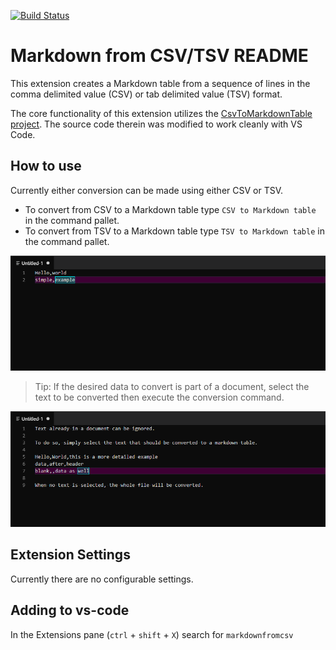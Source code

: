 [![Build Status](https://dev.azure.com/jojoco/Markdown%20from%20csv/_apis/build/status/paradoXp.MarkdownFromCSV?branchName=master)](https://dev.azure.com/jojoco/Markdown%20from%20csv/_build/latest?definitionId=1&branchName=master)


# Markdown from CSV/TSV README

This extension creates a Markdown table from a sequence of lines in the comma delimited value (CSV) or tab delimited value (TSV) format.

The core functionality of this extension utilizes the [CsvToMarkdownTable project](https://github.com/donatj/CsvToMarkdownTable). The source code therein was modified to work cleanly with VS Code.

## How to use

Currently either conversion can be made using either CSV or TSV.

- To convert from CSV to a Markdown table type `CSV to Markdown table` in the command pallet.
- To convert from TSV to a Markdown table type `TSV to Markdown table` in the command pallet.

![Simple conversion example](images/markdown-table_base-case.gif)

> Tip: If the desired data to convert is part of a document, select the text to be converted then execute the conversion command.

![Selection conversion example](images/markdown-table_selection-case.gif)

## Extension Settings

Currently there are no configurable settings.

## Adding to vs-code

In the Extensions pane (`ctrl` + `shift` + `X`) search for `markdownfromcsv`